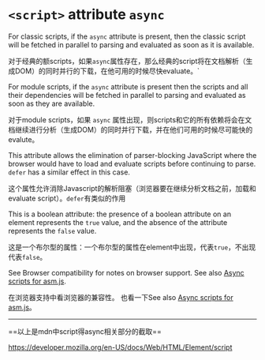 # `<script>` attribute `async`

For classic scripts, if the `async` attribute is present, then the classic script will be fetched in parallel to parsing and evaluated as soon as it is available.

对于经典的额scripts，如果`async`属性存在，那么经典的script将在文档解析（生成DOM）的同时并行的下载，在他可用的时候尽快evaluate。`

For module scripts, if the `async` attribute is present then the scripts and all their dependencies will be fetched in parallel to parsing and evaluated as soon as they are available.

对于module scripts，如果 `async` 属性出现，则scripts和它的所有依赖将会在文档继续进行分析（生成DOM）的同时并行下载，并在他们可用的时候尽可能快的evalute。

This attribute allows the elimination of parser-blocking JavaScript where the browser would have to load and evaluate scripts before continuing to parse. `defer` has a similar effect in this case.

这个属性允许消除Javascript的解析阻塞（浏览器要在继续分析文档之前，加载和evaluate script）。`defer`有类似的作用

This is a boolean attribute: the presence of a boolean attribute on an element represents the `true` value, and the absence of the attribute represents the `false` value.

这是一个布尔型的属性：一个布尔型的属性在element中出现，代表`true`，不出现代表`false`。

See Browser compatibility for notes on browser support. See also [Async scripts for asm.js](https://developer.mozilla.org/en-US/docs/Games/Techniques/Async_scripts).

在浏览器支持中看浏览器的兼容性。 也看一下See also [Async scripts for asm.js](https://developer.mozilla.org/en-US/docs/Games/Techniques/Async_scripts)。

---

==以上是mdn中script得async相关部分的截取==

<https://developer.mozilla.org/en-US/docs/Web/HTML/Element/script>
